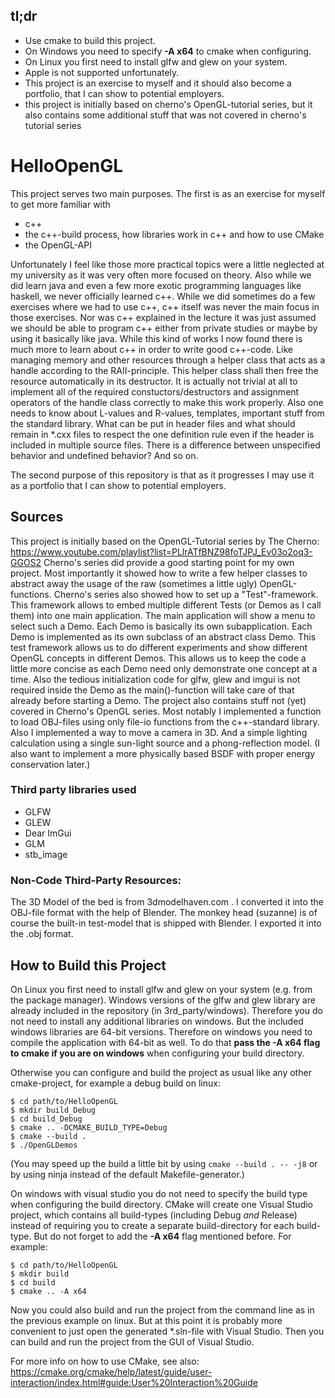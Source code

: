 ## tl;dr
- Use cmake to build this project.
- On Windows you need to specify **-A x64** to cmake when configuring.
- On Linux you first need to install glfw and glew on your system.
- Apple is not supported unfortunately.
- This project is an exercise to myself and it should also become a portfolio, that I can show to potential employers.
- this project is initially based on cherno's OpenGL-tutorial series, but it also contains some additional stuff that was not covered in cherno's tutorial series

# HelloOpenGL

This project serves two main purposes. The first is as an exercise for myself to get more familiar with 
- c++
- the c++-build process, how libraries work in c++ and how to use CMake
- the OpenGL-API

Unfortunately I feel like those more practical topics were a little neglected at my university as it was very often more focused on theory. Also while we did learn java and even a few more exotic programming languages like haskell, we never officially learned c++. While we did sometimes do a few exercises where we had to use c++, c++ itself was never the main focus in those exercises. Nor was c++ explained in the lecture it was just assumed we should be able to program c++ either from private studies or maybe by using it basically like java.
While this kind of works I now found there is much more to learn about c++ in order to write good c++-code. Like managing memory and other resources through a helper class that acts as a handle according to the RAII-principle. This helper class shall then free the resource automatically in its destructor. It is actually not trivial at all to implement all of the required constuctors/destructors and assignment operators of the handle class correctly to make this work properly. Also one needs to know about L-values and R-values, templates, important stuff from the standard library. What can be put in header files and what should remain in *.cxx files to respect the one definition rule even if the header is included in multiple source files. There is a difference between unspecified behavior and undefined behavior? And so on.

The second purpose of this repository is that as it progresses I may use it as a portfolio that I can show to potential employers.

## Sources
This project is initially based on the OpenGL-Tutorial series by The Cherno:
https://www.youtube.com/playlist?list=PLlrATfBNZ98foTJPJ_Ev03o2oq3-GGOS2
Cherno's series did provide a good starting point for my own project. Most importantly it showed how to write a few helper classes to abstract away the usage of the raw (sometimes a little ugly) OpenGL-functions. 
Cherno's series also showed how to set up a "Test"-framework. This framework allows to embed multiple different Tests (or Demos as I call them) into one main application. The main application will show a menu to select such a Demo. Each Demo is basically its own subapplication. Each Demo is implemented as its own subclass of an abstract class Demo. This test framework allows us to do different experiments and show different OpenGL concepts in different Demos. This allows us to keep the code a little more concise as each Demo need only demonstrate one concept at a time. Also the tedious initialization code for glfw, glew and imgui is not required inside the Demo as the main()-function will take care of that already before starting a Demo.
The project also contains stuff not (yet) covered in Cherno's OpenGL series. Most notably I implemented
a function to load OBJ-files using only file-io functions from the c++-standard library. Also I implemented
a way to move a camera in 3D. And a simple lighting calculation using a single sun-light source and a phong-reflection model. (I also want to implement a more physically based BSDF with proper energy conservation later.)


### Third party libraries used
- GLFW
- GLEW
- Dear ImGui
- GLM
- stb_image

### Non-Code Third-Party Resources:
The 3D Model of the bed is from 3dmodelhaven.com . I converted it into the OBJ-file format with the help of Blender.
The monkey head (suzanne) is of course the built-in test-model that is shipped with Blender. I exported it into the .obj format.

## How to Build this Project
On Linux you first need to install glfw and glew on your system (e.g. from the package manager).
Windows versions of the glfw and glew library are already included in the repository
(in 3rd_party/windows). Therefore you do not need to install any additional libraries on windows.
But the included windows libraries are 64-bit versions. Therefore on windows you need
to compile the application with 64-bit as well. 
To do that **pass the -A x64 flag to cmake if you are on windows** when configuring your build directory.

Otherwise you can configure and build the project as usual like any other cmake-project, for example a debug build on linux:
```
$ cd path/to/HelloOpenGL
$ mkdir build_Debug
$ cd build_Debug
$ cmake .. -DCMAKE_BUILD_TYPE=Debug
$ cmake --build .
$ ./OpenGLDemos
```

(You may speed up the build a little bit by using
`cmake --build . -- -j8`
or by using ninja instead of the default Makefile-generator.)


On windows with visual studio you do not need to specify the build type when configuring the build 
directory. CMake will create one Visual Studio project, which contains all build-types (including Debug *and* Release) instead of requiring you to create a separate build-directory for each build-type. But do not forget to add the **-A x64** flag mentioned before. For example:
```
$ cd path/to/HelloOpenGL
$ mkdir build
$ cd build
$ cmake .. -A x64
```

Now you could also build and run the project from the command line as in the previous example on linux. But at this point it is probably more convenient to just open the generated \*.sln-file with Visual Studio. Then you can build and run the project from the GUI of Visual Studio.

For more info on how to use CMake, see also:
<https://cmake.org/cmake/help/latest/guide/user-interaction/index.html#guide:User%20Interaction%20Guide>
